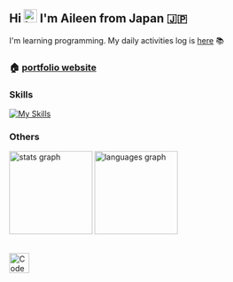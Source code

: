 

## Hi <img src="https://raw.githubusercontent.com/Tarikul-Islam-Anik/Animated-Fluent-Emojis/master/Emojis/Smilies/Smiling%20Face%20with%20Hearts.png" alt="heart face" width="24"/> I'm Aileen from Japan 🇯🇵 

I'm learning programming. My daily activities log is [here](https://github.com/pss-aileen/TIL) 📚

### 🏠 [portfolio website](https://pss-aileen.vercel.app/)
<!-- https://shields.io/badges/git-hub-repo-stars -->


### Skills

[![My Skills](https://skillicons.dev/icons?i=html,css,js,ts,react,bootstrap,tailwind,sass,postman,vite,vscode,figma,ai,ps)](https://skillicons.dev)

### Others

<div align="left">
  <img src="https://github-readme-stats.vercel.app/api?username=pss-aileen&hide_title=false&hide_rank=false&show_icons=true&include_all_commits=true&count_private=true&disable_animations=false&theme=default&locale=en&hide_border=false&order=1" height="150" alt="stats graph"  />
  <img src="https://github-readme-stats.vercel.app/api/top-langs?username=pss-aileen&locale=en&hide_title=false&layout=compact&card_width=320&langs_count=5&theme=default&hide_border=false&order=2" height="150" alt="languages graph"  />
</div>

<br>

<a href="https://www.codewars.com/users/pss-aileen"><img src="https://www.codewars.com/users/pss-aileen/badges/large" height="36" alt="Codewars Badge"></a>
